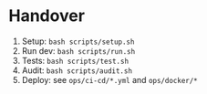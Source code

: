 # Handover

1) Setup: `bash scripts/setup.sh`
2) Run dev: `bash scripts/run.sh`
3) Tests: `bash scripts/test.sh`
4) Audit: `bash scripts/audit.sh`
5) Deploy: see `ops/ci-cd/*.yml` and `ops/docker/*`
